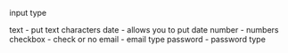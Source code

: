 input type

text - put text characters
date - allows you to put date 
number - numbers 
checkbox - check or no
email - email type
password - password type